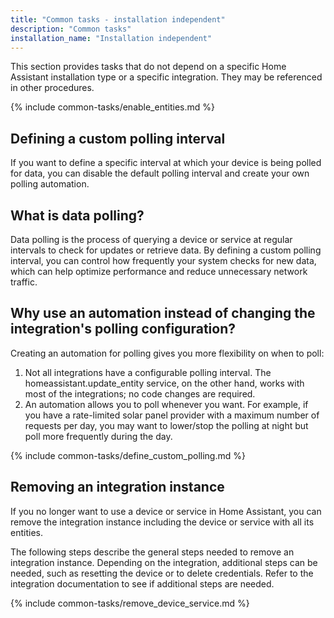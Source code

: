 ```yaml
---
title: "Common tasks - installation independent"
description: "Common tasks"
installation_name: "Installation independent"
---
```

This section provides tasks that do not depend on a specific Home Assistant installation type or a specific integration. They may be referenced in other procedures.

{% include common-tasks/enable_entities.md %}

## Defining a custom polling interval

If you want to define a specific interval at which your device is being polled for data, you can disable the default polling interval and create your own polling automation.

## What is data polling?

Data polling is the process of querying a device or service at regular intervals to check for updates or retrieve data. By defining a custom polling interval, you can control how frequently your system checks for new data, which can help optimize performance and reduce unnecessary network traffic.

## Why use an automation instead of changing the integration's polling configuration?

Creating an automation for polling gives you more flexibility on when to poll:

1. Not all integrations have a configurable polling interval. The homeassistant.update_entity service, on the other hand, works with most of the integrations; no code changes are required.
2. An automation allows you to poll whenever you want. For example, if you have a rate-limited solar panel provider with a maximum number of requests per day, you may want to lower/stop the polling at night but poll more frequently during the day.

{% include common-tasks/define_custom_polling.md %}

## Removing an integration instance

If you no longer want to use a device or service in Home Assistant, you can remove the integration instance including the device or service with all its entities.

The following steps describe the general steps needed to remove an integration instance. Depending on the integration, additional steps can be needed, such as resetting the device or to delete credentials. Refer to the integration documentation to see if additional steps are needed.

{% include common-tasks/remove_device_service.md %}

